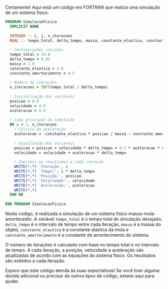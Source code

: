 Certamente! Aqui está um código em FORTRAN que realiza uma simulação de um sistema físico:

```fortran
PROGRAM SimulacaoFisica
  IMPLICIT NONE
  
  INTEGER :: i, j, n_iteracoes
  REAL :: tempo_total, delta_tempo, massa, constante_elastica, constante_amortecimento, posicao, velocidade, aceleracao
  
  ! Configurações iniciais
  tempo_total = 10.0
  delta_tempo = 0.01
  massa = 1.0
  constante_elastica = 2.0
  constante_amortecimento = 0.5
  
  ! Número de iterações
  n_iteracoes = INT(tempo_total / delta_tempo)
  
  ! Inicialização das variáveis
  posicao = 0.0
  velocidade = 0.0
  aceleracao = 0.0
  
  ! Loop principal da simulação
  DO i = 1, n_iteracoes
    ! Cálculo da aceleração
    aceleracao = -constante_elastica * posicao / massa - constante_amortecimento * velocidade
    
    ! Atualização das variáveis
    posicao = posicao + velocidade * delta_tempo + 0.5 * aceleracao * delta_tempo**2
    velocidade = velocidade + aceleracao * delta_tempo
    
    ! Imprimir os resultados a cada iteração
    WRITE(*,*) 'Iteração', i
    WRITE(*,*) 'Tempo:', i * delta_tempo
    WRITE(*,*) 'Posição:', posicao
    WRITE(*,*) 'Velocidade:', velocidade
    WRITE(*,*) 'Aceleração:', aceleracao
    WRITE(*,*)
  END DO
  
END PROGRAM SimulacaoFisica
```

Neste código, é realizada a simulação de um sistema físico massa-mola-amortecedor. A variável `tempo_total` é o tempo total de simulação desejado, `delta_tempo` é o intervalo de tempo entre cada iteração, `massa` é a massa do objeto, `constante_elastica` é a constante elástica da mola e `constante_amortecimento` é a constante de amortecimento do sistema.

O número de iterações é calculado com base no tempo total e no intervalo de tempo. A cada iteração, a posição, velocidade e aceleração são atualizadas de acordo com as equações do sistema físico. Os resultados são exibidos a cada iteração.

Espero que este código atenda às suas expectativas! Se você tiver alguma dúvida adicional ou precisar de outros tipos de código, estarei aqui para ajudar.